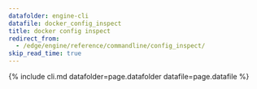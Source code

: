 ```yaml
---
datafolder: engine-cli
datafile: docker_config_inspect
title: docker config inspect
redirect_from:
  - /edge/engine/reference/commandline/config_inspect/
skip_read_time: true
---
```

<!--
Sorry, but the contents of this page are automatically generated from
Docker's source code. If you want to suggest a change to the text that appears
here, you'll need to find the string by searching this repo:

https://github.com/docker/cli
-->

{% include cli.md datafolder=page.datafolder datafile=page.datafile %}

